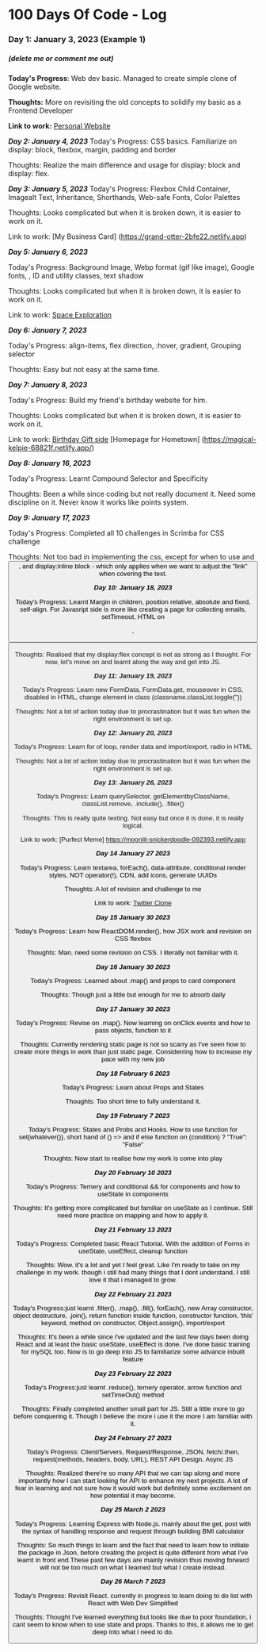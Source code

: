 # 100 Days Of Code - Log

### Day 1: January 3, 2023 (Example 1)
##### (delete me or comment me out)

**Today's Progress**: Web dev basic. Managed to create simple clone of Google website.

**Thoughts:** More on revisiting the old concepts to solidify my basic as a Frontend Developer

**Link to work:** [Personal Website](https://golden-baklava-c66981.netlify.app)

***Day 2: January 4, 2023*** 
Today's Progress: CSS basics. Familiarize on display: block, flexbox, margin, padding and border

Thoughts: Realize the main difference and usage for display: block and display: flex.

***Day 3: January 5, 2023***
Today's Progress: Flexbox Child Container, Imagealt Text, Inheritance, Shorthands, Web-safe Fonts, Color Palettes

Thoughts: Looks complicated but when it is broken down, it is easier to work on it.

Link to work: [My Business Card] (https://grand-otter-2bfe22.netlify.app)

***Day 5: January 6, 2023*** 

Today's Progress: Background Image, Webp format (gif like image), Google fonts, <span>, ID and utility classes, text shadow

Thoughts: Looks complicated but when it is broken down, it is easier to work on it.

Link to work: [Space Exploration](https://iridescent-pegasus-8fc377.netlify.app/)
  
***Day 6: January 7, 2023*** 

Today's Progress: align-items, flex direction, :hover, gradient, Grouping selector

Thoughts: Easy but not easy at the same time.

***Day 7: January 8, 2023*** 

Today's Progress: Build my friend's birthday website for him.

Thoughts: Looks complicated but when it is broken down, it is easier to work on it.

Link to work: [Birthday Gift side](https://gilded-cassata-13f588.netlify.app/)
  [Homepage for Hometown] (https://magical-kelpie-68821f.netlify.app/)

 ***Day 8: January 16, 2023*** 

Today's Progress: Learnt Compound Selector and Specificity

Thoughts: Been a while since coding but not really document it. Need some discipline on it. 
Never know it works like points system.

***Day 9: January 17, 2023*** 

Today's Progress: Completed all 10 challenges in Scrimba for CSS challenge

Thoughts: Not too bad in implementing the css, except for when to use <a> and <button>, and display:inline block - which only applies when we want to adjust the "link" when covering the text.
  
***Day 10: January 18, 2023*** 

Today's Progress: Learnt Margin in children, position relative, absolute and fixed, self-align. For Javasript side is more like creating a page for collecting emails, setTimeout, HTML on <form>, <button>

Thoughts: Realised that my display:flex concept is not as strong as I thought. For now, let's move on and learnt along the way and get into JS.
  
***Day 11: January 19, 2023*** 

Today's Progress: Learn new FormData, FormData.get, mouseover in CSS, disabled in HTML, change element in class (classname.classList.toggle(''))

Thoughts: Not a lot of action today due to procrastination but it was fun when the right environment is set up.

***Day 12: January 20, 2023*** 

Today's Progress: Learn for of loop, render data and import/export, radio in HTML

Thoughts: Not a lot of action today due to procrastination but it was fun when the right environment is set up.
  
***Day 13: January 26, 2023*** 

Today's Progress: Learn querySelector, getElementbyClassName, classList.remove, .include(), .filter()

Thoughts: This is really quite texting. Not easy but once it is done, it is really logical. 

Link to work: [Purfect Meme] https://moonlit-snickerdoodle-092393.netlify.app

***Day 14 January 27 2023*** 

Today's Progress: Learn textarea, forEach(), data-attribute, conditional render styles, NOT operator(!), CDN, add icons, generate UUIDs

Thoughts: A lot of revision and challenge to me

Link to work: [Twitter Clone](https://stellar-biscochitos-8bcf5c.netlify.app/)
 
***Day 15 January 30 2023*** 

Today's Progress: Learn how ReactDOM.render(), how JSX work and revision on CSS flexbox

Thoughts: Man, need some revision on CSS. I literally not familiar with it.

***Day 16 January 30 2023*** 

Today's Progress: Learned about .map() and props to card component
  
Thoughts: Though just a little but enough for me to absorb daily

***Day 17 January 30 2023*** 

Today's Progress: Revise on .map(). Now learning on onClick events and how to pass objects, function to it
  
Thoughts: Currently rendering static page is not so scarry as I've seen how to create more things in work than just static page. Considerring how to increase my pace with my new job
  
***Day 18 February 6 2023*** 

Today's Progress: Learn about Props and States
  
Thoughts: Too short time to fully understand it. 

***Day 19 February 7 2023*** 

Today's Progress: States and Probs and Hooks. How to use function for set{whatever()}, short hand of () => and if else function on (condition) ? "True": "False"
  
Thoughts: Now start to realise how my work is come into play

***Day 20 February 10 2023*** 

Today's Progress: Ternery and conditional && for components and how to useState in components
  
Thoughts: It's getting more complicated but familiar on useState as I continue. Still need more practice on mapping and how to apply it.

***Day 21 February 13 2023*** 

Today's Progress: Completed basic React Tutorial. With the addition of Forms in useState, useEffect, cleanup function
  
Thoughts: Wow. it's a lot and yet I feel great. Like I'm ready to take on my challenge in my work. though i still had many things that I dont understand, I still love it that i managed to grow. 
  
***Day 22 February 21 2023*** 

Today's Progress:just learnt .filter(), .map(), .fill(), forEach(), new Array constructor, object destructure, .join(), return function inside function, constructor function, 'this' keyword, method on constructor, Object.assign(), import/export
  
Thoughts: It's been a while since i've updated and the last few days been doing React and at least the basic useState, useEffect is done. I've done basic training for mySQL too. Now is to go deep into JS to familiarize some advance inbuilt feature

***Day 23 February 22 2023*** 

Today's Progress:just learnt .reduce(), ternery operator, arrow function and setTimeOut() method 
  
Thoughts: Finally completed another small part for JS. Still a little more to go before conquering it. Though I believe the more i use it the more I am familiar with it.
  
***Day 24 February 27 2023*** 

Today's Progress: Client/Servers, Request/Response, JSON, fetch/.then, request(methods, headers, body, URL), REST API Design, Async JS
  
Thoughts: Realized there're so many API that we can tap along and more importantly how I can start looking for API to enhance my next projects. A lot of fear in learning and not sure how it would work but definitely some excitement on how potential it may become.
  
***Day 25 March 2 2023*** 

Today's Progress: Learning Express with Node.js. mainly about the get, post with the syntax of handling response and request through building BMI calculator
  
Thoughts: So much things to learn and the fact that need to learn how to initiate the package in Json, before creating the project is quite different from what I've learnt in front end.These past few days are mainly revision thus moving forward will not be too much on what I learned but what I create instead.

***Day 26 March 7 2023*** 

Today's Progress: Revisit React. currently in progress to learn doing to do list with React with Web Dev Simplified
  
Thoughts: Thought I've learned everything but looks like due to poor foundation, i cant seem to know when to use state and props. Thanks to this, it allows me to get deep into what i need to do. 
